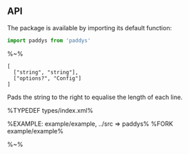 ## API

The package is available by importing its default function:

```js
import paddys from 'paddys'
```

%~%

```## paddys => string
[
  ["string", "string"],
  ["options?", "Config"]
]
```

Pads the string to the right to equalise the length of each line.

%TYPEDEF types/index.xml%

%EXAMPLE: example/example, ../src => paddys%
%FORK example/example%

%~%